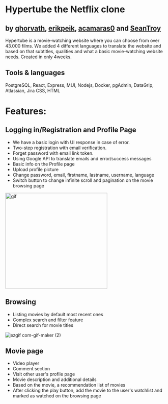 # Hypertube the Netflix clone

## by [ghorvath](https://github.com/mobahug), [erikpeik](https://github.com/erikpeik), [acamaras0](https://github.com/acamaras0) and [SeanTroy](https://github.com/SeanTroy)

Hypertube is a movie-watching website where you can choose from over 43.000 films.
We added 4 different languages to translate the website and based on that subtitles, qualities and what a basic movie-watching website needs.
Created in only 4weeks.

## Tools & languages

PostgreSQL, React, Express, MUI, Nodejs,
Docker, pgAdmin, DataGrip, Atlassian, Jira
CSS, HTML


# Features:

## Logging in/Registration and Profile Page

  - We have a basic login with UI response in case of error.
  - Two-step registration with email verification.
  - Forget password with email link token.
  - Using Google API to translate emails and error/success messages
  - Basic info on the Profile page
  - Upload profile picture
  - Change password, email, firstname, lastname, username, language
  - Switch button to change infinite scroll and pagination on the movie browsing page
  
  
  <div>
    <img height="300em" width="320em" src="https://user-images.githubusercontent.com/83179142/202658873-2df0c9f2-3e1c-43da-9aa3-1d2088ce2a1a.gif" alt="gif"/>
  </div>
  
  
  ## Browsing
  
  - Listing movies by default most recent ones
  - Complex search and filter feature
  - Direct search for movie titles


![ezgif com-gif-maker (2)](https://user-images.githubusercontent.com/83179142/202667460-26960950-79a1-47cc-a932-69ba974d253f.gif)


  ## Movie page
  
  - Video player
  - Comment section
  - Visit other user's profile page
  - Movie description and additional details
  - Based on the movie, a recommendation list of movies
  - After clicking the play button, add the movie to the user's watchlist and marked as watched on the browsing page


